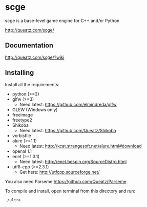 scge
====

scge is a base-level game engine for C++ and/or Python.

<http://queatz.com/scge/>

Documentation
-------------

<http://queatz.com/scge/?wiki>

Installing
----------

Install all the requirements:

* python (>=3)
* glfw (>=3)
	* Need latest: <https://github.com/elmindreda/glfw>
* GLEW (Windows only)
* freeimage
* freetype2
* Shikoba
	* Need latest: <https://github.com/Queatz/Shikoba>
* vorbisfile
* alure (>=1.1)
	* Need latest: <http://kcat.strangesoft.net/alure.html#download>
* openal 1.1
* enet (>=1.3.1)
	* Need latest: <http://enet.bespin.org/SourceDistro.html>
* utf8-cpp (>=2.3.1)
	* Get here: <http://utfcpp.sourceforge.net/>

You also need Parseme <https://github.com/Queatz/Parseme>

To compile and install, open terminal from this directory and run:

```bash
./ultra
```
